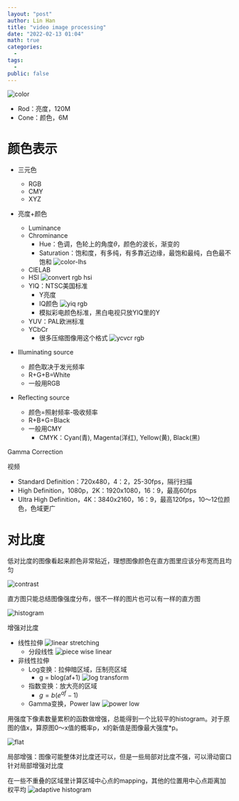 ```yaml
---
layout: "post"
author: Lin Han
title: "video image processing"
date: "2022-02-13 01:04"
math: true
categories:
  -
tags:
  -
public: false
---
```


![color](/assets/img/post/Note/color.png)

- Rod：亮度，120M
- Cone：颜色，6M


# 颜色表示
- 三元色
  - RGB
  - CMY
  - XYZ
- 亮度+颜色
  - Luminance
  - Chrominance
    - Hue：色调，色轮上的角度$\theta$，颜色的波长，渐变的
    - Saturation：饱和度，有多纯，有多靠近边缘，最饱和最纯，白色最不饱和
  ![color-lhs](/assets/img/post/Note/color-lhs.png)
  - CIELAB
  - HSI
  ![convert rgb hsi](/assets/img/post/Note/convert-rgb-hsi.png)
  - YIQ：NTSC美国标准
    - Y亮度
    - IQ颜色
    ![yiq rgb](/assets/img/post/Note/yiq-rgb.png)
    - 模拟彩电颜色标准，黑白电视只放YIQ里的Y
  - YUV：PAL欧洲标准
  - YCbCr
    - 很多压缩图像用这个格式
  ![ycvcr rgb](/assets/img/post/Note/ycvcr-rgb.png)





- Illuminating source
  - 颜色取决于发光频率
  - R+G+B=White
  - 一般用RGB
- Reflecting source
  - 颜色=照射频率-吸收频率
  - R+B+G=Black
  - 一般用CMY
    - CMYK：Cyan(青), Magenta(洋红), Yellow(黄), Black(黑)


Gamma Correction

视频
- Standard Definition：720x480，4：2，25-30fps，隔行扫描
- High Definition，1080p，2K：1920x1080，16：9，最高60fps
- Ultra High Definition，4K：3840x2160，16：9，最高120fps，10～12位颜色，色域更广


# 对比度
低对比度的图像看起来颜色非常贴近，理想图像颜色在直方图里应该分布宽而且均匀

![contrast](/assets/img/post/Note/contrast.png)

直方图只能总结图像强度分布，很不一样的图片也可以有一样的直方图

![histogram](/assets/img/post/Note/histogram.png)

增强对比度
- 线性拉伸
![linear stretching](/assets/img/post/Note/linear-stretching.png)
  - 分段线性
  ![piece wise linear](/assets/img/post/Note/piece-wise-linear.png)
- 非线性拉伸
  - Log变换：拉伸暗区域，压制亮区域
    - g = blog(af+1)
    ![log transform](/assets/img/post/Note/log-transform.png)
  - 指数变换：放大亮的区域
    - $g = b(e^{af}-1)$
  - Gamma变换，Power law
    ![power low](/assets/img/post/Note/power-low.png)

用强度下像素数量累积的函数做增强，总能得到一个比较平的histogram。对于原图的值x，算原图0～x值的概率p，x的新值是图像最大强度*p。

![flat](/assets/img/post/Note/flat.png)

局部增强：图像可能整体对比度还可以，但是一些局部对比度不强，可以滑动窗口针对局部增强对比度

在一些不重叠的区域里计算区域中心点的mapping，其他的位置用中心点距离加权平均
![adaptive histogram](/assets/img/post/Note/adaptive-histogram.png)
